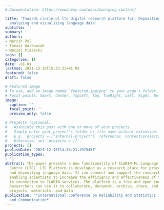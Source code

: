 ```yaml
---
# Documentation: https://wowchemy.com/docs/managing-content/

title: 'Towards clarin-pl ltc digital research platform for: Depositing, processing,
  analyzing and visualizing language data'
subtitle: ''
summary: ''
authors:
- Marcin Pol
- Tomasz Walkowiak
- Maciej Piasecki
tags: []
categories: []
date: -01-01
lastmod: 2021-12-15T15:33:21+01:00
featured: false
draft: false

# Featured image
# To use, add an image named `featured.jpg/png` to your page's folder.
# Focal points: Smart, Center, TopLeft, Top, TopRight, Left, Right, BottomLeft, Bottom, BottomRight.
image:
  caption: ''
  focal_point: ''
  preview_only: false

# Projects (optional).
#   Associate this post with one or more of your projects.
#   Simply enter your project's folder or file name without extension.
#   E.g. `projects = ["internal-project"]` references `content/project/deep-learning/index.md`.
#   Otherwise, set `projects = []`.
projects: []
publishDate: '2021-12-15T14:33:21.497545Z'
publication_types:
- '1'
abstract: The paper presents a new functionality of CLARIN-PL Language Technology
  Centre (LTC). LTC Platform is developed as a research place for processing, visualizing
  and depositing language data. It can connect and support the research workflow,
  enabling scientists to increase the efficiency and effectiveness of their research
  in connection to CLARIN services. The platform is a free and open source web application.
  Researchers can use it to collaborate, document, archive, share, and register research
  projects, materials, and data.
publication: '*International Conference on Reliability and Statistics in Transportation
  and Communication*'
---
```

